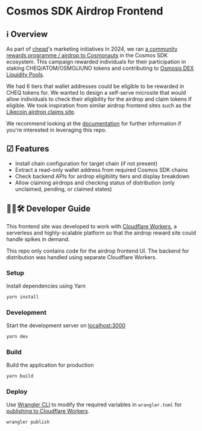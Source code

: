 # Cosmos SDK Airdrop Frontend

## ℹ️ Overview

As part of [cheqd](https://www.cheqd.io)'s marketing initiatives in 2024, we ran [a community rewards programme / airdrop to Cosmonauts](https://blog.cheqd.io/cosmos-community-airdrop-32fdb1c0cfd0) in the Cosmos SDK ecosystem. This campaign rewarded individuals for their participation in staking CHEQ/ATOM/OSMO/JUNO tokens and contributing to [Osmosis DEX Liquidity Pools](https://docs.osmosis.zone/overview/).

We had 6 tiers that wallet addresses could be eligible to be rewarded in CHEQ tokens for. We wanted to design a self-serve microsite that would allow individuals to check their eligibility for the airdrop and claim tokens if eligible. We took inspiration from similar airdrop frontend sites such as the [Likecoin airdrop claims site](https://github.com/likecoin/app-like-co).  

We recommend looking at the [documentation](https://v3.nuxtjs.org) for further information if you're interested in leveraging this repo.

## ☑ Features

- Install chain configuration for target chain (if not present)
- Extract a read-only wallet address from required Cosmos SDK chains
- Check backend APIs for airdrop eligibility tiers and display breakdown
- Allow claiming airdrops and checking status of distribution (only unclaimed, pending, or claimed states)

## 🧑‍💻🛠 Developer Guide

This frontend site was developed to work with [Cloudflare Workers](https://workers.cloudflare.com/), a serverless and highly-scalable platform so that the airdrop reward site could handle spikes in demand.

This repo only contains code for the airdrop frontend UI. The backend for distribution was handled using separate Cloudflare Workers.

### Setup

Install dependencies using Yarn

```bash
yarn install
```

### Development

Start the development server on [localhost:3000](http://localhost:3000)

```bash
yarn dev
```

### Build

Build the application for production

```bash
yarn build
```

### Deploy

Use [Wrangler CLI](https://developers.cloudflare.com/workers/wrangler/get-started/) to modify the required variables in `wrangler.toml` for [publishing to Cloudflare Workers](https://developers.cloudflare.com/workers/wrangler/commands/).

```bash
wrangler publish
```
